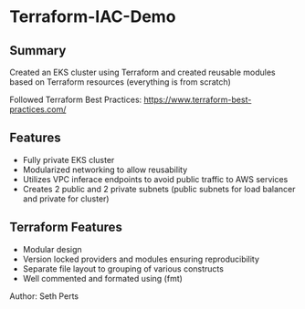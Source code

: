# Terraform-IAC-Demo

## Summary
Created an EKS cluster using Terraform and created reusable modules based on Terraform resources (everything is from scratch)

Followed Terraform Best Practices: https://www.terraform-best-practices.com/

## Features
- Fully private EKS cluster
- Modularized networking to allow reusability
- Utilizes VPC inferace endpoints to avoid public traffic to AWS services
- Creates 2 public and 2 private subnets (public subnets for load balancer and private for cluster)

## Terraform Features
- Modular design
- Version locked providers and modules ensuring reproducibility
- Separate file layout to grouping of various constructs
- Well commented and formated using (fmt)

Author: Seth Perts